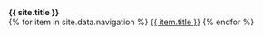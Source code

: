 <!-- _includes/navigation.html -->
<nav>
    <div><strong>{{ site.title }}</strong></div>
    <div>
        {% for item in site.data.navigation %}
        <a href="{{ item.url | relative_url }}">{{ item.title }}</a>
        {% endfor %}
    </div>
</nav>